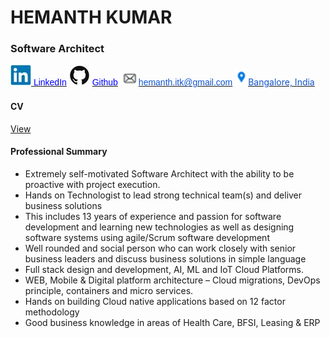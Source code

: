 <div class="WordSection1">

<span lang="EN-US"></span>

# HEMANTH KUMAR
### Software Architect
<span style="mso-no-proof:
yes">![](MYCV_Public_files/image002.jpg)</span><span style="mso-spacerun:yes"></span></span><span lang="EN-US">[<span style="font-family:&quot;Verdana&quot;,sans-serif;mso-fareast-font-family:Verdana;
mso-bidi-font-family:Verdana;color:blue"> LinkedIn</span>](https://www.linkedin.com/in/hemanth-kumar-44168a24/)</span><span style="font-family:&quot;Verdana&quot;,sans-serif;mso-fareast-font-family:
Verdana;mso-bidi-font-family:Verdana;color:#FD9552" lang="EN-US"><span style="mso-tab-count:
1"></span> <span style="mso-no-proof:yes">![](MYCV_Public_files/image004.jpg)</span></span> <span lang="EN-US">[<span class="SpellE"><span style="font-family:&quot;Verdana&quot;,sans-serif;mso-fareast-font-family:Verdana;
mso-bidi-font-family:Verdana;color:blue">Github</span></span>](http://github.com/hemanthkodandarama)<span style="color:#A5A5AF"><span style="mso-spacerun:yes"></span> </span>[<span style="color:#1155CC;mso-no-proof:
yes">![](MYCV_Public_files/image006.gif)</span>](mailto:*hemanth.itk@gmail.com)[<span style="font-family:&quot;Verdana&quot;,sans-serif;
mso-fareast-font-family:Verdana;mso-bidi-font-family:Verdana;color:#1155CC">hemanth.itk@gmail.com</span>](mailto:*hemanth.itk@gmail.com)<span style="color:#5266A5"><span style="mso-tab-count:1"></span> </span><span style="color:#CACACD"><span style="mso-spacerun:yes"></span> <span style="mso-no-proof:yes">![](MYCV_Public_files/image008.gif)</span><span style="mso-spacerun:yes"></span></span>[<span style="color:#1155CC">Bangalore, India</span>](https://www.google.com/maps/place/Bengaluru,+Karnataka/@12.9538477,77.3507442,10z/data=!3m1!4b1!4m5!3m4!1s0x3bae1670c9b44e6d:0xf8dfc3e8517e4fe0!8m2!3d12.9715987!4d77.5945627)</span><span style="font-size:14.0pt;font-family:&quot;Cambria&quot;,serif;mso-fareast-font-family:
Cambria;mso-bidi-font-family:Cambria;color:#5266A5" lang="EN-US"></span>

<span style="font-size:
14.0pt;font-family:&quot;Cambria&quot;,serif;mso-fareast-font-family:Cambria;mso-bidi-font-family:
Cambria;color:#5266A5" lang="EN-US"></span>

#### CV 

<a target="_blank" href="https://drive.google.com/file/d/1CETuiZgV20m3qCYchWjdvbAICxrfNP2g/view?usp=sharing">View</a>

#### Professional Summary 
-	Extremely self-motivated Software Architect with the ability to be proactive with project execution.
-	Hands on Technologist to lead strong technical team(s) and deliver business solutions
-	This includes 13 years of experience and passion for software development and learning new technologies as well as designing software systems using agile/Scrum software development
-	Well rounded and social person who can work closely with senior business leaders and discuss business solutions in simple language
-	Full stack design and development, AI, ML and IoT Cloud Platforms.
-	WEB, Mobile & Digital platform architecture – Cloud migrations, DevOps principle, containers and micro services.
-	Hands on building Cloud native applications based on 12 factor methodology
-	Good business knowledge in areas of Health Care, BFSI, Leasing & ERP
